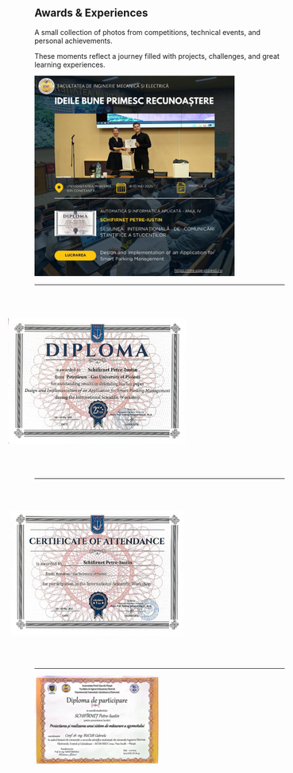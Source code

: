 <h2>Awards & Experiences</h2>

<p>A small collection of photos from competitions, technical events, and personal achievements.</p>

<p>These moments reflect a journey filled with projects, challenges, and great learning experiences.</p>

<img src="./pictures/Presentation photo.jpg" alt="Presentation" width="80%" />
<hr>
<img src="./pictures/2nd prize diploma.jpg." alt="Award" width="50%" style="transform: rotate(-90deg);" />
<hr>
<img src="./pictures/certificate of attendance.jpg" alt="Attendance" width="50%" style="transform: rotate(-90deg);" />
<hr>
<img src="./pictures/diploma_participare.jpg" alt="Participation" width="50%" />

